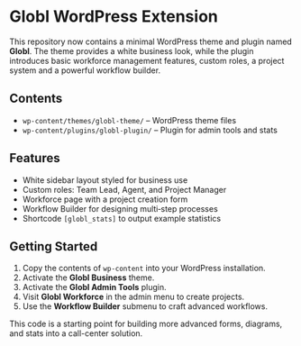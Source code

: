 # Globl WordPress Extension

This repository now contains a minimal WordPress theme and plugin named **Globl**. The theme provides a white business look, while the plugin introduces basic workforce management features, custom roles, a project system and a powerful workflow builder.

## Contents
- `wp-content/themes/globl-theme/` – WordPress theme files
- `wp-content/plugins/globl-plugin/` – Plugin for admin tools and stats

## Features
- White sidebar layout styled for business use
- Custom roles: Team Lead, Agent, and Project Manager
- Workforce page with a project creation form
- Workflow Builder for designing multi‑step processes
- Shortcode `[globl_stats]` to output example statistics

## Getting Started
1. Copy the contents of `wp-content` into your WordPress installation.
2. Activate the **Globl Business** theme.
3. Activate the **Globl Admin Tools** plugin.
4. Visit **Globl Workforce** in the admin menu to create projects.
5. Use the **Workflow Builder** submenu to craft advanced workflows.

This code is a starting point for building more advanced forms, diagrams, and stats into a call-center solution.
